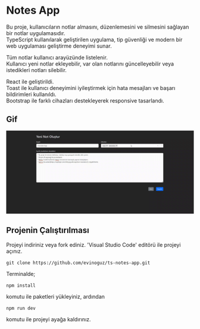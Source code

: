 # Notes App

Bu proje, kullanıcıların notlar almasını, düzenlemesini ve silmesini sağlayan bir notlar uygulamasıdır. <br />
TypeScript kullanılarak geliştirilen uygulama, tip güvenliği ve modern bir web uygulaması geliştirme deneyimi sunar. <br />

Tüm notlar kullanıcı arayüzünde listelenir.<br />
Kullanıcı yeni notlar ekleyebilir, var olan notlarını güncelleyebilir veya istedikleri notları silebilir. <br />

React ile geliştirildi. <br />
Toast ile kullanıcı deneyimini iyileştirmek için hata mesajları ve başarı bildirimleri kullanıldı. <br />
Bootstrap ile farklı cihazları destekleyerek responsive tasarlandı. <br />

## Gif

![](/public/notes-app.gif)

## Projenin Çalıştırılması

Projeyi indiriniz veya fork ediniz. 'Visual Studio Code' editörü ile projeyi açınız.

```
git clone https://github.com/evinoguz/ts-notes-app.git
```

Terminalde;

```
npm install

```

komutu ile paketleri yükleyiniz, ardından

```
npm run dev
```

komutu ile projeyi ayağa kaldırınız.
